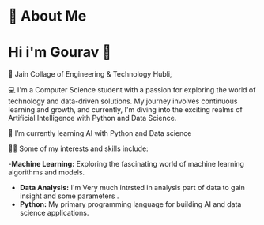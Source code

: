 # 🚀 About Me
# Hi i'm Gourav 👋


 🏫 Jain  Collage of Engineering & Technology Hubli,
 
 💻 I'm a Computer Science student with a passion for exploring the world of technology and data-driven solutions.
     My journey involves continuous learning and growth, and currently, I'm diving into the exciting realms of Artificial Intelligence with Python and Data Science.

🌱 I’m currently learning AI with Python  and Data science


 👨‍💻 Some of my interests and skills include:
 
-**Machine Learning:**  Exploring the fascinating world of machine learning algorithms and models.
- **Data Analysis:**    I'm Very much intrsted in analysis part of data to gain insight and some parameters .
- **Python:**           My primary programming language for building AI and data science applications.


